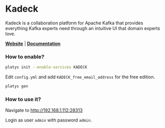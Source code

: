 # Kadeck

Kadeck is a collaboration platform for Apache Kafka that provides everything Kafka experts need through an intuitive UI that domain experts love. 

**[Website](https://www.kadeck.com)** | **[Documentation](https://help.xeotek.com/portal/en/kb/xeotek)**

### How to enable?

```bash
platys init --enable-services KADECK
```

Edit `config.yml` and add `KADECK_free_email_address` for the free edition. 

```bash
platys gen
```

### How to use it?

Navigate to <http://192.168.1.112:28313>

Login as user `admin` with password `admin`. 


